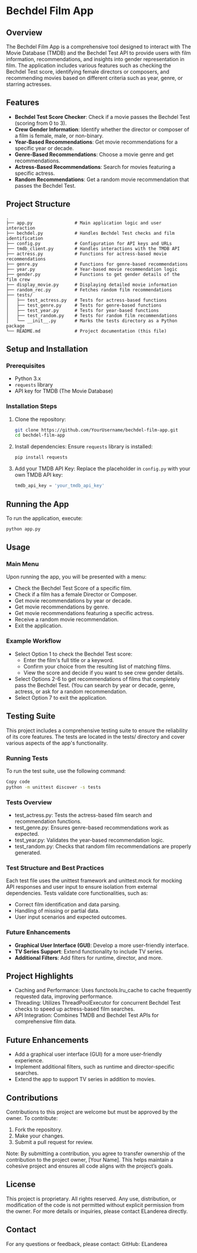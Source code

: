 # Bechdel Film App

## Overview
The Bechdel Film App is a comprehensive tool designed to interact with The Movie Database (TMDB) and the Bechdel Test API to provide users with film information, recommendations, and insights into gender representation in film. The application includes various features such as checking the Bechdel Test score, identifying female directors or composers, and recommending movies based on different criteria such as year, genre, or starring actresses.

## Features
- **Bechdel Test Score Checker**: Check if a movie passes the Bechdel Test (scoring from 0 to 3).
- **Crew Gender Information**: Identify whether the director or composer of a film is female, male, or non-binary.
- **Year-Based Recommendations**: Get movie recommendations for a specific year or decade.
- **Genre-Based Recommendations**: Choose a movie genre and get recommendations.
- **Actress-Based Recommendations**: Search for movies featuring a specific actress.
- **Random Recommendations**: Get a random movie recommendation that passes the Bechdel Test.

## Project Structure
```tree
.
├── app.py                # Main application logic and user interaction
├── bechdel.py            # Handles Bechdel Test checks and film identification
├── config.py             # Configuration for API keys and URLs
├── tmdb_client.py        # Handles interactions with the TMDB API
├── actress.py            # Functions for actress-based movie recommendations
├── genre.py              # Functions for genre-based recommendations
├── year.py               # Year-based movie recommendation logic
├── gender.py             # Functions to get gender details of the film crew
├── display_movie.py      # Displaying detailed movie information
├── random_rec.py         # Fetches random film recommendations
├── tests/
│   ├── test_actress.py   # Tests for actress-based functions
│   ├── test_genre.py     # Tests for genre-based functions
│   ├── test_year.py      # Tests for year-based functions
│   ├── test_random.py    # Tests for random film recommendations
│   └── __init__.py       # Marks the tests directory as a Python package
└── README.md             # Project documentation (this file)
```

## Setup and Installation

### Prerequisites
- Python 3.x
- `requests` library
- API key for TMDB (The Movie Database)

### Installation Steps
1. Clone the repository:
    ```bash
    git clone https://github.com/YourUsername/bechdel-film-app.git
    cd bechdel-film-app
    ```

2. Install dependencies: Ensure `requests` library is installed:
    ```bash
    pip install requests
    ```

3. Add your TMDB API Key: Replace the placeholder in `config.py` with your own TMDB API key:
    ```python
    tmdb_api_key = 'your_tmdb_api_key'
    ```

## Running the App
To run the application, execute:
```bash
python app.py
```

## Usage
### Main Menu
Upon running the app, you will be presented with a menu:

- Check the Bechdel Test Score of a specific film.
- Check if a film has a female Director or Composer.
- Get movie recommendations by year or decade.
- Get movie recommendations by genre.
- Get movie recommendations featuring a specific actress.
- Receive a random movie recommendation.
- Exit the application.

### Example Workflow
- Select Option 1 to check the Bechdel Test score:
  - Enter the film's full title or a keyword. 
  - Confirm your choice from the resulting list of matching films.
  - View the score and decide if you want to see crew gender details.
- Select Options 2-6 to get recommendations of films that completely pass the Bechdel Test.
  (You can search by year or decade, genre, actress, or ask for a random recommendation.
- Select Option 7 to exit the application. 

## Testing Suite
This project includes a comprehensive testing suite to ensure the reliability of its core features. The tests are located in the tests/ directory and cover various aspects of the app's functionality.

### Running Tests
To run the test suite, use the following command:

```bash
Copy code
python -m unittest discover -s tests
```

### Tests Overview
- test_actress.py: Tests the actress-based film search and recommendation functions.
- test_genre.py: Ensures genre-based recommendations work as expected.
- test_year.py: Validates the year-based recommendation logic.
- test_random.py: Checks that random film recommendations are properly generated.

### Test Structure and Best Practices
Each test file uses the unittest framework and unittest.mock for mocking API responses and user input to ensure isolation from external dependencies. Tests validate core functionalities, such as:
- Correct film identification and data parsing.
- Handling of missing or partial data.
- User input scenarios and expected outcomes.

### Future Enhancements
- **Graphical User Interface (GUI)**: Develop a more user-friendly interface.
- **TV Series Support**: Extend functionality to include TV series.
- **Additional Filters**: Add filters for runtime, director, and more.


## Project Highlights
- Caching and Performance: Uses functools.lru_cache to cache frequently requested data, improving performance.
- Threading: Utilizes ThreadPoolExecutor for concurrent Bechdel Test checks to speed up actress-based film searches.
- API Integration: Combines TMDB and Bechdel Test APIs for comprehensive film data.

## Future Enhancements
- Add a graphical user interface (GUI) for a more user-friendly experience.
- Implement additional filters, such as runtime and director-specific searches.
- Extend the app to support TV series in addition to movies.

## Contributions
Contributions to this project are welcome but must be approved by the owner. To contribute:
1. Fork the repository.
2. Make your changes.
3. Submit a pull request for review.

Note: By submitting a contribution, you agree to transfer ownership of the contribution to the project owner, [Your Name]. This helps maintain a cohesive project and ensures all code aligns with the project’s goals.

## License
This project is proprietary. All rights reserved. Any use, distribution, or modification of the code is not permitted without explicit permission from the owner. For more details or inquiries, please contact ELanderea directly.

## Contact
For any questions or feedback, please contact:
GitHub: ELanderea

